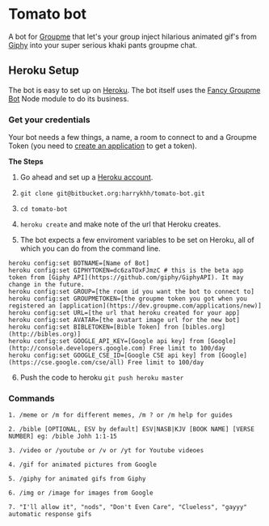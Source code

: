 # Tomato bot

A bot for [Groupme](http://group.me) that let's your group inject
hilarious animated gif's from [Giphy](http://giphy.com) into your
super serious khaki pants groupme chat.

## Heroku Setup

The bot is easy to set up on [Heroku](http://heroku.com). The bot
itself uses the
[Fancy Groupme Bot](http://github.com/cmcavoy/fancy-groupme-bot) Node
module to do its business.

### Get your credentials

Your bot needs a few things, a name, a room to connect to and a Groupme Token (you need to [create an application](https://dev.groupme.com/applications/new) to get a token).

**The Steps**

1. Go ahead and set up a [Heroku account](https://devcenter.heroku.com/articles/quickstart).

2. `git clone git@bitbucket.org:harrykhh/tomato-bot.git`

3. `cd tomato-bot`

4. `heroku create` and make note of the url that Heroku creates.

5. The bot expects a few enviroment variables to be set on Heroku, all of which you can do from the command line.

```
heroku config:set BOTNAME=[Name of Bot]
heroku config:set GIPHYTOKEN=dc6zaTOxFJmzC # this is the beta app token from [Giphy API](https://github.com/giphy/GiphyAPI). It may change in the future.
heroku config:set GROUP=[the room id you want the bot to connect to]
heroku config:set GROUPMETOKEN=[the groupme token you got when you registered an [application](https://dev.groupme.com/applications/new)]
heroku config:set URL=[the url that heroku created for your app]
heroku config:set AVATAR=[the avatart image url for the new bot]
heroku config:set BIBLETOKEN=[Bible Token] fron [bibles.org](http://bibles.org)]
heroku config:set GOOGLE_API_KEY=[Google api key] from [Google](http://console.developers.google.com) Free limit to 100/day
heroku config:set GOOGLE_CSE_ID=[Google CSE api key] from [Google](https://cse.google.com/cse/all) Free limit to 100/day

```

6. Push the code to heroku `git push heroku master`


### Commands
```
1. /meme or /m for different memes, /m ? or /m help for guides

2. /bible [OPTIONAL, ESV by default] ESV|NASB|KJV [BOOK NAME] [VERSE NUMBER] eg: /bible Johh 1:1-15

3. /video or /youtube or /v or /yt for Youtube videoes

4. /gif for animated pictures from Google

5. /giphy for animated gifs from Giphy

6. /img or /image for images from Google

7. "I'll allow it", "nods", "Don't Even Care", "Clueless", "gayyy" automatic response gifs

```
